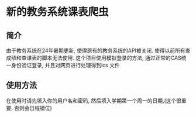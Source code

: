 # 新的教务系统课表爬虫
## 简介
由于教务系统在24年暑期更新, 使得原有的教务系统的API被关闭. 使得以前所有查成绩和查课表的脚本无法使用.
这个项目使用模拟登录的方法, 通过正常的CAS统一身份验证登录, 并且对网页进行处理得到ics 文件
## 使用方法
在使用时请先填入你的用户名和密码, 然后填入学期第一个周一的日期,(这个很重要, 否则会日程错位)
